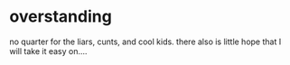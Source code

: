 # overstanding

no quarter for the liars, cunts, and cool kids. there also is little hope that I will take it easy on....
